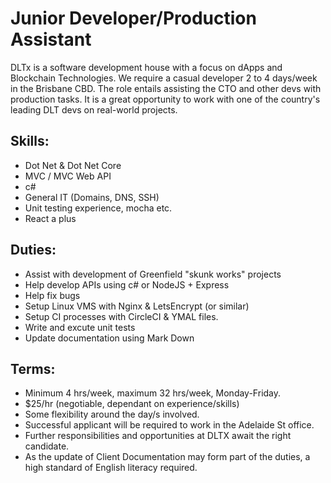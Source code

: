 # Junior Developer/Production Assistant 

DLTx is a software development house with a focus on dApps and Blockchain Technologies. We require a casual developer 2 to 4 days/week in the Brisbane CBD. The role entails assisting the CTO and other devs with production tasks. It is a great opportunity to work with one of the country's leading DLT devs on real-world projects. 
 
## Skills: 
* Dot Net & Dot Net Core
* MVC / MVC Web API 
* c# 
* General IT (Domains, DNS, SSH) 
* Unit testing experience, mocha etc. 
* React a plus 
 
## Duties: 
* Assist with development of Greenfield "skunk works" projects  
* Help develop APIs using c# or NodeJS + Express 
* Help fix bugs 
* Setup Linux VMS with Nginx & LetsEncrypt (or similar)
* Setup CI processes with CircleCI & YMAL files.
* Write and excute unit tests 
* Update documentation using Mark Down 
 
## Terms: 
* Minimum 4 hrs/week, maximum 32 hrs/week, Monday-Friday. 
* $25/hr (negotiable, dependant on experience/skills) 
* Some flexibility around the day/s involved. 
* Successful applicant will be required to work in the Adelaide St office. 
* Further responsibilities and opportunities at DLTX await the right candidate. 
* As the update of Client Documentation may form part of the duties, a high standard of English literacy required.
